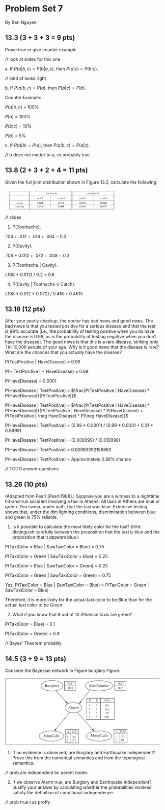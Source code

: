 # Problem Set 7

By Ben Nguyen

## 13.3 (3 + 3 + 3 = 9 pts)

Prove true or give counter example

// look at slides for this one

a. If $P(a | b, c) = P(b | a, c)$, then $P(a | c) = P (b | c)$.

// kind of looks right

b. If $P(a | b, c) = P(a)$, then $P(b | c) = P(b)$.

Counter Example:

$P(a | b, c)$ = 100%

$P(a)$ = 100%

$P(b | c)$ = 10%

$P(b)$ = 5%

c. If $P(a | b) = P(a)$, then $P(a | b, c) = P(a | c)$.

// b does not matter to a, so probably true

## 13.8 (2 + 3 + 2 + 4 = 11 pts)

Given the full joint distribution shown in Figure 13.3, calculate the following:

![](../pic/toothachecavity.png)

// slides

1. P(Toothache).

.108 + .012 + .016 + .064 = 0.2

2. P(Cavity).

.108 + 0.012 + .072 + .008 = 0.2

3. P(Toothache | Cavity).

(.108 + 0.012) / 0.2 = 0.6

4. P(Cavity | Toothache ∨ Catch).

(.108 + 0.012 + 0.072) / 0.416 = 0.4615

## 13.18 (12 pts)

After your yearly checkup, the doctor has bad news and good news. The bad news is that you tested positive for a serious disease and that the test is 99% accurate (i.e., the probability of testing positive when you do have the disease is 0.99, as is the probability of testing negative when you don’t have the disease). The good news is that this is a rare disease, striking only 1 in 10,000 people of your age. Why is it good news that the disease is rare? What are the chances that you actually have the disease?

P(TestPositive | HaveDisease) = 0.99

P($\neg$ TestPositive | $\neg$ HaveDisease) = 0.99

P(HaveDisease) = 0.0001

P(HaveDisease | TestPositive) = $\frac{P(TestPositive | HaveDisease) * P(HaveDisease)}{P(TestPositive)}$

P(HaveDisease | TestPositive) = $\frac{P(TestPositive | HaveDisease) * P(HaveDisease)}{P(TestPositive | HaveDisease) * P(HaveDisease) + P(TestPositive | \neg HaveDisease) * P(\neg HaveDisease)}$

P(HaveDisease | TestPositive) = (0.99 * 0.0001) / (0.99 * 0.0001 + 0.01 * 0.9999)

P(HaveDisease | TestPositive) = (0.000099) / (0.010098)

P(HaveDisease | TestPositive) = 0.00980392156863

P(HaveDisease | TestPositive) = Approximately 0.98% chance

// TODO answer questions

## 13.26 (10 pts)

(Adapted from Pearl [Pearl:1988].) Suppose you are a witness to a nighttime hit-and-run accident involving a taxi in Athens. All taxis in Athens are blue or green. You swear, under oath, that the taxi was blue. Extensive testing shows that, under the dim lighting conditions, discrimination between blue and green is 75% reliable.

1. Is it possible to calculate the most likely color for the taxi? (*Hint:* distinguish carefully between the proposition that the taxi *is* blue and the proposition that it *appears* blue.)

P(TaxiColor = Blue | SawTaxiColor = Blue) = 0.75

P(TaxiColor = Green | SawTaxiColor = Blue) = 0.25

P(TaxiColor = Blue | SawTaxiColor = Green) = 0.25

P(TaxiColor = Green | SawTaxiColor = Green) = 0.75

Yes, P(TaxiColor = Blue | SawTaxiColor = Blue) \> P(TaxiColor = Green | SawTaxiColor = Blue)

Therefore, it is more likely for the actual taxi color to be Blue than for the actual taxi color to be Green

2. What if you know that 9 out of 10 Athenian taxis are green?

P(TaxiColor = Blue) = 0.1

P(TaxiColor = Green) = 0.9

// Bayes' Theorem probably

## 14.5 (3 + 9 = 13 pts)

Consider the Bayesian network in Figure burglary-figure.

![](../pic/Bgraph.png)

1. If no evidence is observed, are Burglary and Earthquake independent? Prove this from the numerical semantics and from the topological semantics.

// prob are independent bc parent nodes

2. If we observe Alarm true, are Burglary and Earthquake independent? Justify your answer by calculating whether the probabilities involved satisfy the definition of conditional independence.

// prob true cuz proffy
